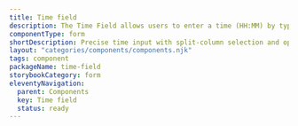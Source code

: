 ```yaml
---
title: Time field
description: The Time Field allows users to enter a time (HH:MM) by typing or using a dropdown with split hour and minute columns. It supports configurable hour/minute steps with free typing by default, plus an optional strict mode that enforces steps that require matching a stepped option. The control favours predictability (no reordering or injected suggestions), solid keyboard flow, and clear validation.
componentType: form
shortDescription: Precise time input with split-column selection and optional step enforcement.
layout: "categories/components/components.njk"
tags: component
packageName: time-field
storybookCategory: form
eleventyNavigation:
  parent: Components
  key: Time field
  status: ready
---
```


